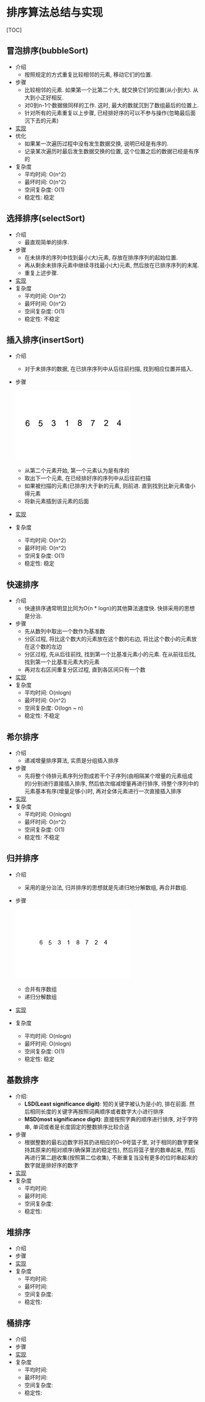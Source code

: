 # 排序算法总结与实现

[TOC]

## 冒泡排序(bubbleSort)

* 介绍
  * 按照规定的方式重复比较相邻的元素, 移动它们的位置. 
* 步骤
  * 比较相邻的元素. 如果第一个比第二个大, 就交换它们的位置(从小到大). 从大到小正好相反.
  * 对0到n-1个数据做同样的工作. 这时, 最大的数就沉到了数组最后的位置上.
  * 针对所有的元素重复以上步骤, 已经排好序的可以不参与操作(忽略最后面沉下去的元素)
* [实现](https://github.com/KuangPanda/Data-structure-and-algorithm-practice/blob/master/sort/bubbleSort.cpp)
* 优化
  * 如果某一次遍历过程中没有发生数据交换, 说明已经是有序的.
  * 记录某次遍历时最后发生数据交换的位置, 这个位置之后的数据已经是有序的
* 复杂度
  * 平均时间: O(n^2)
  * 最坏时间: O(n^2)
  * 空间复杂度: O(1)
  * 稳定性: 稳定




## 选择排序(selectSort)

* 介绍
  * 最直观简单的排序.
* 步骤
  * 在未排序的序列中找到最小(大)元素, 存放在排序序列的起始位置.
  * 再从剩余未排序元素中继续寻找最小(大)元素, 然后放在已排序序列的末尾.
  * 重复上述步骤.
* [实现](https://github.com/KuangPanda/Data-structure-and-algorithm-practice/blob/master/sort/selectSort.cpp)
* 复杂度
  * 平均时间: O(n^2)
  * 最坏时间: O(n^2)
  * 空间复杂度: O(1)
  * 稳定性: 不稳定




## 插入排序(insertSort)

* 介绍

  * 对于未排序的数据, 在已排序序列中从后往前扫描, 找到相应位置并插入.

* 步骤

  ![insertion-sort](./insertion-sort.gif)

  * 从第二个元素开始, 第一个元素认为是有序的
  * 取出下一个元素, 在已经排好序的序列中从后往前扫描
  * 如果被扫描的元素(已排序)大于新的元素, 则前进. 直到找到比新元素值小得元素
  * 将新元素插到该元素的后面

* [实现](https://github.com/KuangPanda/Data-structure-and-algorithm-practice/blob/master/sort/insertSort.cpp)

* 复杂度
  * 平均时间: O(n^2)
  * 最坏时间: O(n^2)
  * 空间复杂度: O(1)
  * 稳定性: 稳定



## 快速排序

* 介绍
  * 快速排序通常明显比同为O(n * logn)的其他算法速度快. 快排采用的思想是分治.
* 步骤
  * 先从数列中取出一个数作为基准数
  * 分区过程, 将比这个数大的元素放在这个数的右边, 将比这个数小的元素放在这个数的左边
  * 分区过程, 先从后往前找, 找到第一个比基准元素小的元素. 在从前往后找, 找到第一个比基准元素大的元素
  * 再对左右区间重复分区过程, 直到各区间只有一个数
* [实现](https://github.com/KuangPanda/Data-structure-and-algorithm-practice/blob/master/sort/quickSort.cpp)
* 复杂度
  * 平均时间: O(nlogn)
  * 最坏时间: O(n^2)
  * 空间复杂度: O(logn ~ n)
  * 稳定性: 不稳定



## 希尔排序

* 介绍
  * 递减增量排序算法, 实质是分组插入排序
* 步骤
  * 先将整个待排元素序列分割成若干个子序列(由相隔某个增量的元素组成的)分别进行直接插入排序, 然后依次缩减增量再进行排序, 待整个序列中的元素基本有序(增量足够小)时, 再对全体元素进行一次直接插入排序
* [实现](https://github.com/KuangPanda/Data-structure-and-algorithm-practice/blob/master/sort/shellSort.cpp)
* 复杂度
  * 平均时间: O(nlogn)
  * 最坏时间: O(n^2)
  * 空间复杂度: O(1)
  * 稳定性: 不稳定



## 归并排序

* 介绍

  * 采用的是分治法, 归并排序的思想就是先递归地分解数组, 再合并数组. 

* 步骤

  ![merge-sort](./merge-sort.gif)

  * 合并有序数组
  * 递归分解数组

* [实现](https://github.com/KuangPanda/Data-structure-and-algorithm-practice/blob/master/sort/mergeSort.cpp)

* 复杂度
  * 平均时间: O(nlogn)
  * 最坏时间: O(nlogn)
  * 空间复杂度: O(1)
  * 稳定性: 稳定

## 基数排序

* 介绍: 
  * **LSD(Least significance digit)**: 短的关键字被认为是小的, 排在前面. 然后相同长度的关键字再按照词典顺序或者数字大小进行排序
  * **MSD(most significance digit)**: 直接按照字典的顺序进行排序, 对于字符串, 单词或者是长度固定的整数排序比较合适
* 步骤
  * 根据整数的最右边数字将其扔进相应的0~9号篮子里, 对于相同的数字要保持其原来的相对顺序(确保算法的稳定性), 然后将篮子里的数串起来, 然后再进行第二趟收集(按照第二位收集), 不断重复当没有更多的位时串起来的数字就是排好序的数字
* [实现]()
* 复杂度
  * 平均时间:
  * 最坏时间:
  * 空间复杂度:
  * 稳定性:

## 堆排序

* 介绍
* 步骤
* [实现]()
* 复杂度
  * 平均时间:
  * 最坏时间:
  * 空间复杂度:
  * 稳定性:

## 桶排序

* 介绍
* 步骤
* [实现]()
* 复杂度
  * 平均时间:
  * 最坏时间:
  * 空间复杂度:
  * 稳定性:




